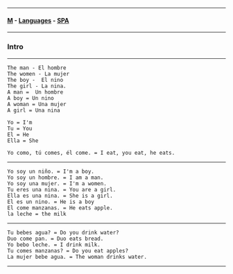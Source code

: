 
---

#### [M](https://github.com/ttltrk/TTT/blob/master/menu.md) - [Languages](https://github.com/ttltrk/TTT/blob/master/LAN/LAN.md) - [SPA](https://github.com/ttltrk/TTT/blob/master/LAN/SPA/SPA.md)

---

### Intro

---

```
The man - El hombre
The women - La mujer
The boy -  El nino
The girl - La nina.
A man =  Un hombre
A boy = Un nino
A woman = Una mujer
A girl = Una nina

Yo = I'm
Tu = You
El = He
Ella = She

Yo como, tú comes, él come. = I eat, you eat, he eats.
```

---

```
Yo soy un niño. = I'm a boy.
Yo soy un hombre. = I am a man.
Yo soy una mujer. = I'm a women.
Tu eres una nina. = You are a girl.
Ella es una nina. = She is a girl.
El es un nino. = He is a boy
El come manzanas. = He eats apple.
la leche = the milk
```
---

```
Tu bebes agua? = Do you drink water?
Duo come pan. = Duo eats bread.
Yo bebo leche. = I drink milk.
Tu comes manzanas? = Do you eat apples?
La mujer bebe agua. = The woman drinks water.
```

---
